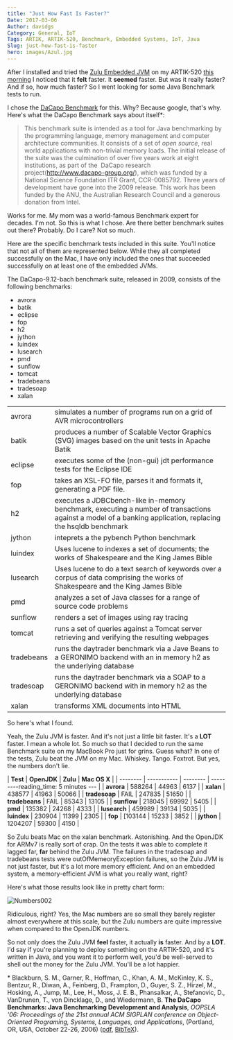 ```yaml
---
title: "Just How Fast Is Faster?"
Date: 2017-03-06
Author: davidgs
Category: General, IoT
Tags: ARTIK, ARTIK-520, Benchmark, Embedded Systems, IoT, Java
Slug: just-how-fast-is-faster
hero: images/Azul.jpg
---
```


After I installed and tried the [Zulu Embedded JVM](https://www.azul.com/products/zulu-embedded/) on my ARTIK-520 [this morning](posts/category/general/making-artik-5-iot-gateway-kura) I noticed that it **felt** faster. It **seemed** faster. But was it really faster? And if so, how much faster? So I went looking for some Java Benchmark tests to run. 

I chose the [DaCapo Benchmark](http://www.dacapobench.org) for this. Why? Because google, that's why. Here's what the DaCapo Benchmark says about itself*:

> This benchmark suite is intended as a tool for Java benchmarking by the programming language, memory management and computer architecture communities. It consists of a set of *open source*, real world applications with non-trivial memory loads. The initial release of the suite was the culmination of over five years work at eight institutions, as part of the  DaCapo research project(http://www.dacapo-group.org/), which was funded by a National Science Foundation ITR Grant, CCR-0085792. Three years of development have gone into the 2009 release. This work has been funded by the ANU, the Australian Research Council and a generous donation from Intel.

Works for me. My mom was a world-famous Benchmark expert for decades. I'm not. So this is what I chose. Are there better benchmark suites out there? Probably. Do I care? Not so much.

Here are the specific benchmark tests included in this suite. You'll notice that not all of them are represented below. While they all completed successfully on the Mac, I have only included the ones that succeeded successfully on at least one of the embedded JVMs. 

The DaCapo-9.12-bach benchmark suite, released in 2009, consists of the following benchmarks:

- avrora
- batik
- eclipse
- fop
- h2
- jython
- luindex
- lusearch
- pmd
- sunflow
- tomcat
- tradebeans
- tradesoap
- xalan

|    |    |
|---|---|
| avrora | simulates a number of programs run on a grid of AVR microcontrollers |
| batik | produces a number of Scalable Vector Graphics (SVG) images based on the unit tests in Apache Batik |
| eclipse | executes some of the (non-gui) jdt performance tests for the Eclipse IDE |
| fop | takes an XSL-FO file, parses it and formats it, generating a PDF file. |
| h2 | executes a JDBCbench-like in-memory benchmark, executing a number of transactions against a model of a banking application, replacing the hsqldb benchmark |
| jython | inteprets a the pybench Python benchmark |
| luindex | Uses lucene to indexes a set of documents; the works of Shakespeare and the King James Bible |
| lusearch | Uses lucene to do a text search of keywords over a corpus of data comprising the works of Shakespeare and the King James Bible |
| pmd | analyzes a set of Java classes for a range of source code problems |
| sunflow | renders a set of images using ray tracing|
| tomcat | runs a set of queries against a Tomcat server retrieving and verifying the resulting webpages |
| tradebeans | runs the daytrader benchmark via a Jave Beans to a GERONIMO backend with an in memory h2 as the underlying database |
| tradesoap | runs the daytrader benchmark via a SOAP to a GERONIMO backend with in memory h2 as the underlying database |
| xalan | transforms XML documents into HTML |


So here's what I found.

Yeah, the Zulu JVM is faster. And it's not just a little bit faster. It's a **LOT** faster. I mean a whole lot. So much so that I decided to run the same Benchmark suite on my MacBook Pro just for grins. Guess what? In one of the tests, Zulu beat the JVM on my Mac. Whiskey. Tango. Foxtrot. But yes, the numbers don't lie.

| **Test** | **OpenJDK** | **Zulu** | **Mac OS X** |
| -------- | ----------- | -------- | ---------reading_time: 5 minutes
--- |
| **avrora** | 588264 | 44963 | 6137 |
| **xalan** | 438577 | 41963 | 50066 |
| **tradesoap** | FAIL | 247835 | 51650 |
| **tradebeans** | FAIL | 85343 | 13105 |
| **sunflow** | 218045 | 69992 | 5405 |
| **pmd** | 135382 | 24268 | 4333 |
| **lusearch** | 459989 | 39134 | 5035 |
| **luindex** | 230904 | 11399 | 2305 |
| **fop** | [103144 | 15233 | 3852 |
| **jython** | 1204207 | 59300 | 4150 |



So Zulu beats Mac on the xalan benchmark. Astonishing. And the OpenJDK for ARMv7 is really sort of crap. On the tests it was able to complete it lagged far, **far** behind the Zulu JVM. The failures in the tradesoap and tradebeans tests were outOfMemeoryException failures, so the Zulu JVM is not just faster, but it's a lot more memory efficient. And on an embedded system, a memory-efficient JVM is what you really want, right?

Here's what those results look like in pretty chart form:

![Numbers002](/posts/category/general/images/Numbers002.jpg "Numbers002.jpg")

Ridiculous, right? Yes, the Mac numbers are so small they barely register almost everywhere at this scale, but the Zulu numbers are quite impressive when compared to the OpenJDK numbers. 

So not only does the Zulu JVM **feel** faster, it actually **is** faster. And by a **LOT**. I'd say if you're planning to deploy something on the ARTIK-520, and it's written in Java, and you want it to perform well, you'd be well-served to shell out the money for the Zulu JVM. You'll be a lot happier. 


* Blackburn, S. M., Garner, R., Hoffman, C., Khan, A. M., McKinley, K. S., Bentzur, R., Diwan, A., Feinberg, D., Frampton, D., Guyer, S. Z., Hirzel, M., Hosking, A., Jump, M., Lee, H., Moss, J. E. B., Phansalkar, A., Stefanovic, D., VanDrunen, T., von Dincklage, D., and Wiedermann, B. **The DaCapo Benchmarks: Java Benchmarking Development and Analysis**, *OOPSLA '06: Proceedings of the 21st annual ACM SIGPLAN conference on Object-Oriented Programing, Systems, Languages, and Applications*, (Portland, OR, USA, October 22-26, 2006) ([pdf](http://portal.acm.org/citation.cfm?doid=1167473.1167488), [BibTeX](http://www.dacapobench.org/cite.html)).

